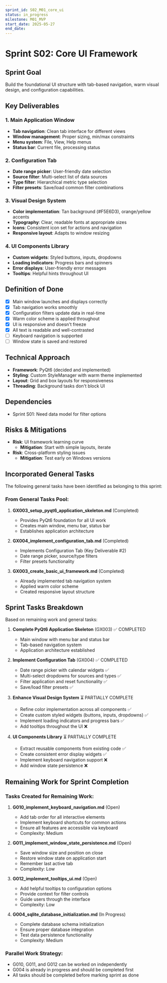 ```yaml
---
sprint_id: S02_M01_core_ui
status: in_progress
milestone: M01_MVP
start_date: 2025-05-27
end_date: 
---
```


# Sprint S02: Core UI Framework

## Sprint Goal
Build the foundational UI structure with tab-based navigation, warm visual design, and configuration capabilities.

## Key Deliverables

### 1. Main Application Window
- **Tab navigation**: Clean tab interface for different views
- **Window management**: Proper sizing, min/max constraints
- **Menu system**: File, View, Help menus
- **Status bar**: Current file, processing status

### 2. Configuration Tab
- **Date range picker**: User-friendly date selection
- **Source filter**: Multi-select list of data sources
- **Type filter**: Hierarchical metric type selection
- **Filter presets**: Save/load common filter combinations

### 3. Visual Design System
- **Color implementation**: Tan background (#F5E6D3), orange/yellow accents
- **Typography**: Clear, readable fonts at appropriate sizes
- **Icons**: Consistent icon set for actions and navigation
- **Responsive layout**: Adapts to window resizing

### 4. UI Components Library
- **Custom widgets**: Styled buttons, inputs, dropdowns
- **Loading indicators**: Progress bars and spinners
- **Error displays**: User-friendly error messages
- **Tooltips**: Helpful hints throughout UI

## Definition of Done
- [x] Main window launches and displays correctly
- [x] Tab navigation works smoothly
- [x] Configuration filters update data in real-time
- [x] Warm color scheme is applied throughout
- [x] UI is responsive and doesn't freeze
- [x] All text is readable and well-contrasted
- [ ] Keyboard navigation is supported
- [ ] Window state is saved and restored

## Technical Approach
- **Framework**: PyQt6 (decided and implemented)
- **Styling**: Custom StyleManager with warm theme implemented
- **Layout**: Grid and box layouts for responsiveness
- **Threading**: Background tasks don't block UI

## Dependencies
- Sprint S01: Need data model for filter options

## Risks & Mitigations
- **Risk**: UI framework learning curve
  - **Mitigation**: Start with simple layouts, iterate
- **Risk**: Cross-platform styling issues
  - **Mitigation**: Test early on Windows versions

## Incorporated General Tasks
The following general tasks have been identified as belonging to this sprint:

### From General Tasks Pool:
1. **GX003_setup_pyqt6_application_skeleton.md** (Completed)
   - Provides PyQt6 foundation for all UI work
   - Creates main window, menu bar, status bar
   - Establishes application architecture

2. **GX004_implement_configuration_tab.md** (Completed)
   - Implements Configuration Tab (Key Deliverable #2)
   - Date range picker, source/type filters
   - Filter presets functionality

3. **GX003_create_basic_ui_framework.md** (Completed)
   - Already implemented tab navigation system
   - Applied warm color scheme
   - Created responsive layout structure

## Sprint Tasks Breakdown
Based on remaining work and general tasks:

1. **Complete PyQt6 Application Skeleton** (GX003) ✅ COMPLETED
   - Main window with menu bar and status bar
   - Tab-based navigation system
   - Application architecture established

2. **Implement Configuration Tab** (GX004) ✅ COMPLETED
   - Date range picker with calendar widgets ✅
   - Multi-select dropdowns for sources and types ✅
   - Filter application and reset functionality ✅
   - Save/load filter presets ✅

3. **Enhance Visual Design System** ⏳ PARTIALLY COMPLETE
   - Refine color implementation across all components ✅
   - Create custom styled widgets (buttons, inputs, dropdowns) ✅
   - Implement loading indicators and progress bars ✅
   - Add tooltips throughout the UI ❌

4. **UI Components Library** ⏳ PARTIALLY COMPLETE
   - Extract reusable components from existing code ✅
   - Create consistent error display widgets ✅
   - Implement keyboard navigation support ❌
   - Add window state persistence ❌

## Remaining Work for Sprint Completion

### Tasks Created for Remaining Work:

1. **G010_implement_keyboard_navigation.md** (Open)
   - Add tab order for all interactive elements
   - Implement keyboard shortcuts for common actions
   - Ensure all features are accessible via keyboard
   - Complexity: Medium

2. **G011_implement_window_state_persistence.md** (Open)
   - Save window size and position on close
   - Restore window state on application start
   - Remember last active tab
   - Complexity: Low

3. **G012_implement_tooltips_ui.md** (Open)
   - Add helpful tooltips to configuration options
   - Provide context for filter controls
   - Guide users through the interface
   - Complexity: Low

4. **G004_sqlite_database_initialization.md** (In Progress)
   - Complete database schema initialization
   - Ensure proper database integration
   - Test data persistence functionality
   - Complexity: Medium

### Parallel Work Strategy:
- G010, G011, and G012 can be worked on independently
- G004 is already in progress and should be completed first
- All tasks should be completed before marking sprint as done